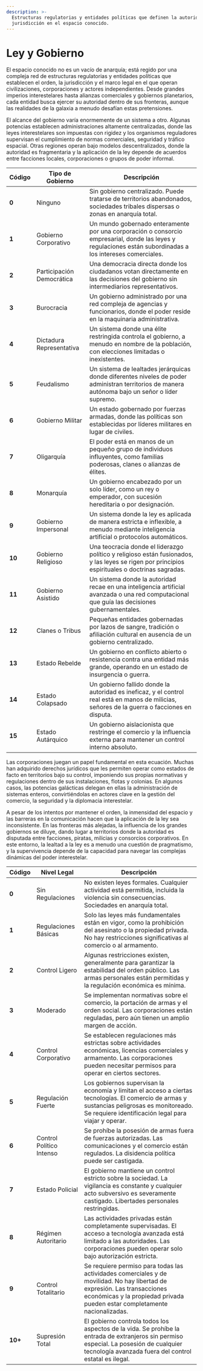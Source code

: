 ```yaml
---
description: >-
  Estructuras regulatorias y entidades políticas que definen la autoridad y la
  jurisdicción en el espacio conocido.
---
```


# Ley y Gobierno

El espacio conocido no es un vacío de anarquía; está regido por una compleja red de estructuras regulatorias y entidades políticas que establecen el orden, la jurisdicción y el marco legal en el que operan civilizaciones, corporaciones y actores independientes. Desde grandes imperios interestelares hasta alianzas comerciales y gobiernos planetarios, cada entidad busca ejercer su autoridad dentro de sus fronteras, aunque las realidades de la galaxia a menudo desafían estas pretensiones.

El alcance del gobierno varía enormemente de un sistema a otro. Algunas potencias establecen administraciones altamente centralizadas, donde las leyes interestelares son impuestas con rigidez y los organismos reguladores supervisan el cumplimiento de normas comerciales, seguridad y tráfico espacial. Otras regiones operan bajo modelos descentralizados, donde la autoridad es fragmentaria y la aplicación de la ley depende de acuerdos entre facciones locales, corporaciones o grupos de poder informal.

| **Código** | **Tipo de Gobierno**       | **Descripción** |
|------------|---------------------------|---------------|
| **0**      | Ninguno                    | Sin gobierno centralizado. Puede tratarse de territorios abandonados, sociedades tribales dispersas o zonas en anarquía total. |
| **1**      | Gobierno Corporativo       | Un mundo gobernado enteramente por una corporación o consorcio empresarial, donde las leyes y regulaciones están subordinadas a los intereses comerciales. |
| **2**      | Participación Democrática  | Una democracia directa donde los ciudadanos votan directamente en las decisiones del gobierno sin intermediarios representativos. |
| **3**      | Burocracia                 | Un gobierno administrado por una red compleja de agencias y funcionarios, donde el poder reside en la maquinaria administrativa. |
| **4**      | Dictadura Representativa   | Un sistema donde una élite restringida controla el gobierno, a menudo en nombre de la población, con elecciones limitadas o inexistentes. |
| **5**      | Feudalismo                  | Un sistema de lealtades jerárquicas donde diferentes niveles de poder administran territorios de manera autónoma bajo un señor o líder supremo. |
| **6**      | Gobierno Militar            | Un estado gobernado por fuerzas armadas, donde las políticas son establecidas por líderes militares en lugar de civiles. |
| **7**      | Oligarquía                  | El poder está en manos de un pequeño grupo de individuos influyentes, como familias poderosas, clanes o alianzas de élites. |
| **8**      | Monarquía                   | Un gobierno encabezado por un solo líder, como un rey o emperador, con sucesión hereditaria o por designación. |
| **9**      | Gobierno Impersonal         | Un sistema donde la ley es aplicada de manera estricta e inflexible, a menudo mediante inteligencia artificial o protocolos automáticos. |
| **10**     | Gobierno Religioso          | Una teocracia donde el liderazgo político y religioso están fusionados, y las leyes se rigen por principios espirituales o doctrinas sagradas. |
| **11**     | Gobierno Asistido           | Un sistema donde la autoridad recae en una inteligencia artificial avanzada o una red computacional que guía las decisiones gubernamentales. |
| **12**     | Clanes o Tribus             | Pequeñas entidades gobernadas por lazos de sangre, tradición o afiliación cultural en ausencia de un gobierno centralizado. |
| **13**     | Estado Rebelde              | Un gobierno en conflicto abierto o resistencia contra una entidad más grande, operando en un estado de insurgencia o guerra. |
| **14**     | Estado Colapsado            | Un gobierno fallido donde la autoridad es ineficaz, y el control real está en manos de milicias, señores de la guerra o facciones en disputa. |
| **15**     | Estado Autárquico           | Un gobierno aislacionista que restringe el comercio y la influencia externa para mantener un control interno absoluto. |

Las corporaciones juegan un papel fundamental en esta ecuación. Muchas han adquirido derechos jurídicos que les permiten operar como estados de facto en territorios bajo su control, imponiendo sus propias normativas y regulaciones dentro de sus instalaciones, flotas y colonias. En algunos casos, las potencias galácticas delegan en ellas la administración de sistemas enteros, convirtiéndolas en actores clave en la gestión del comercio, la seguridad y la diplomacia interestelar.

A pesar de los intentos por mantener el orden, la inmensidad del espacio y las barreras en la comunicación hacen que la aplicación de la ley sea inconsistente. En las fronteras más alejadas, la influencia de los grandes gobiernos se diluye, dando lugar a territorios donde la autoridad es disputada entre facciones, piratas, milicias y consorcios corporativos. En este entorno, la lealtad a la ley es a menudo una cuestión de pragmatismo, y la supervivencia depende de la capacidad para navegar las complejas dinámicas del poder interestelar.

| **Código** | **Nivel Legal**             | **Descripción** |
|------------|-----------------------------|---------------|
| **0**      | Sin Regulaciones             | No existen leyes formales. Cualquier actividad está permitida, incluida la violencia sin consecuencias. Sociedades en anarquía total. |
| **1**      | Regulaciones Básicas         | Solo las leyes más fundamentales están en vigor, como la prohibición del asesinato o la propiedad privada. No hay restricciones significativas al comercio o al armamento. |
| **2**      | Control Ligero               | Algunas restricciones existen, generalmente para garantizar la estabilidad del orden público. Las armas personales están permitidas y la regulación económica es mínima. |
| **3**      | Moderado                     | Se implementan normativas sobre el comercio, la portación de armas y el orden social. Las corporaciones están reguladas, pero aún tienen un amplio margen de acción. |
| **4**      | Control Corporativo           | Se establecen regulaciones más estrictas sobre actividades económicas, licencias comerciales y armamento. Las corporaciones pueden necesitar permisos para operar en ciertos sectores. |
| **5**      | Regulación Fuerte             | Los gobiernos supervisan la economía y limitan el acceso a ciertas tecnologías. El comercio de armas y sustancias peligrosas es monitoreado. Se requiere identificación legal para viajar y operar. |
| **6**      | Control Político Intenso      | Se prohíbe la posesión de armas fuera de fuerzas autorizadas. Las comunicaciones y el comercio están regulados. La disidencia política puede ser castigada. |
| **7**      | Estado Policial               | El gobierno mantiene un control estricto sobre la sociedad. La vigilancia es constante y cualquier acto subversivo es severamente castigado. Libertades personales restringidas. |
| **8**      | Régimen Autoritario           | Las actividades privadas están completamente supervisadas. El acceso a tecnología avanzada está limitado a las autoridades. Las corporaciones pueden operar solo bajo autorización estricta. |
| **9**      | Control Totalitario           | Se requiere permiso para todas las actividades comerciales y de movilidad. No hay libertad de expresión. Las transacciones económicas y la propiedad privada pueden estar completamente nacionalizadas. |
| **10+**    | Supresión Total               | El gobierno controla todos los aspectos de la vida. Se prohíbe la entrada de extranjeros sin permiso especial. La posesión de cualquier tecnología avanzada fuera del control estatal es ilegal. |
